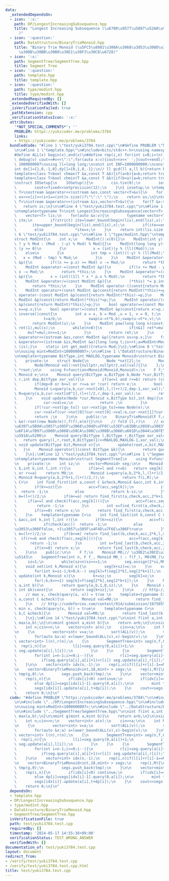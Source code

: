 ```yaml
---
data:
  _extendedDependsOn:
  - icon: ':x:'
    path: DP/LongestIncreasingSubsequence.hpp
    title: "Longest Increasing Subsequence (\u6700\u9577\u5897\u52A0\u90E8\u5206\u5217\
      )"
  - icon: ':question:'
    path: DataStructure/BinaryTrieMonoid.hpp
    title: "Binary Trie Monoid (\u5FC5\u8981\u306A\u3068\u3053\u308D\u3060\u3051\u4F5C\
      \u308B\u30BB\u30B0\u30E1\u30F3\u30C8\u6728)"
  - icon: ':x:'
    path: SegmentTree/SegmentTree.hpp
    title: Segment Tree
  - icon: ':question:'
    path: template.hpp
    title: template.hpp
  - icon: ':question:'
    path: type/modint.hpp
    title: type/modint.hpp
  _extendedRequiredBy: []
  _extendedVerifiedWith: []
  _isVerificationFailed: true
  _pathExtension: cpp
  _verificationStatusIcon: ':x:'
  attributes:
    '*NOT_SPECIAL_COMMENTS*': ''
    PROBLEM: https://yukicoder.me/problems/3784
    links:
    - https://yukicoder.me/problems/3784
  bundledCode: "#line 1 \"test/yuki3784.test.cpp\"\n#define PROBLEM \"https://yukicoder.me/problems/3784\"\
    \n\n#line 1 \"template.hpp\"\n#include<bits/stdc++.h>\nusing namespace std;\n\
    #define ALL(x) begin(x),end(x)\n#define rep(i,n) for(int i=0;i<(n);i++)\n#define\
    \ debug(v) cout<<#v<<\":\";for(auto x:v){cout<<x<<' ';}cout<<endl;\n#define mod\
    \ 1000000007\nusing ll=long long;\nconst int INF=1000000000;\nconst ll LINF=1001002003004005006ll;\n\
    int dx[]={1,0,-1,0},dy[]={0,1,0,-1};\n// ll gcd(ll a,ll b){return b?gcd(b,a%b):a;}\n\
    template<class T>bool chmax(T &a,const T &b){if(a<b){a=b;return true;}return false;}\n\
    template<class T>bool chmin(T &a,const T &b){if(b<a){a=b;return true;}return false;}\n\
    \nstruct IOSetup{\n    IOSetup(){\n        cin.tie(0);\n        ios::sync_with_stdio(0);\n\
    \        cout<<fixed<<setprecision(12);\n    }\n} iosetup;\n \ntemplate<typename\
    \ T>\nostream &operator<<(ostream &os,const vector<T>&v){\n    for(int i=0;i<(int)v.size();i++)\
    \ os<<v[i]<<(i+1==(int)v.size()?\"\":\" \");\n    return os;\n}\ntemplate<typename\
    \ T>\nistream &operator>>(istream &is,vector<T>&v){\n    for(T &x:v)is>>x;\n \
    \   return is;\n}\n\n#line 4 \"test/yuki3784.test.cpp\"\n\n#line 1 \"DP/LongestIncreasingSubsequence.hpp\"\
    \ntemplate<typename T>\nint LongestIncreasingSubsequence(vector<T> v,bool strict=true){\n\
    \    vector<T> lis;\n    for(auto &x:v){\n        typename vector<T>::iterator\
    \ ite;\n        if(strict) ite=lower_bound(begin(lis),end(lis),x);\n        else\
    \       ite=upper_bound(begin(lis),end(lis),x);\n        if(ite==end(lis)) lis.push_back(x);\n\
    \        else              *ite=x;\n    }\n    return int(lis.size());\n}\n#line\
    \ 6 \"test/yuki3784.test.cpp\"\n\n#line 1 \"type/modint.hpp\"\ntemplate<int Mod>\n\
    struct ModInt{\n    int x;\n    ModInt():x(0){}\n    ModInt(int y): x (y >= 0\
    \ ? y % Mod : (Mod - (-y) % Mod) % Mod){}\n    ModInt(long long y){\n        if\
    \ (y >= 0)\n        {\n            x = (int)(y % (ll)(Mod));\n        }\n    \
    \    else\n        {\n            int tmp = (int)((-y) % (ll)Mod);\n         \
    \   x = (Mod - tmp) % Mod;\n        }\n    }\n    ModInt &operator+=(const ModInt\
    \ &p){\n        if((x += p.x) >= Mod) x -= Mod;\n        return *this;\n    }\n\
    \    ModInt &operator-=(const ModInt &p){\n        if((x += Mod - p.x) >= Mod)\
    \ x -= Mod;\n        return *this;\n    }\n    ModInt &operator*=(const ModInt\
    \ &p){\n        x = (int)(1ll * x * p.x % Mod);\n        return *this;\n    }\n\
    \    ModInt &operator/=(const ModInt &p){\n        (*this) *= p.inverse();\n \
    \       return *this;\n    }\n    ModInt operator-()const{return ModInt(-x);}\n\
    \    ModInt operator+(const ModInt &p)const{return ModInt(*this)+=p;}\n    ModInt\
    \ operator-(const ModInt &p)const{return ModInt(*this)-=p;}\n    ModInt operator*(const\
    \ ModInt &p)const{return ModInt(*this)*=p;}\n    ModInt operator/(const ModInt\
    \ &p)const{return ModInt(*this)/=p;}\n    bool operator==(const ModInt &p)const{return\
    \ x==p.x;}\n    bool operator!=(const ModInt &p)const{return x!=p.x;}\n    ModInt\
    \ inverse()const{\n        int a = x, b = Mod ,u = 1, v = 0, t;\n        while(b>0){\n\
    \            t=a/b;\n            swap(a-=t*b,b);swap(u-=t*v,v);\n        }\n \
    \       return ModInt(u);\n    }\n    ModInt pow(long long n)const{\n        ModInt\
    \ ret(1),mul(x);\n        while(n>0){\n            if(n&1) ret*=mul;\n       \
    \     mul*=mul;n>>=1;\n        }\n        return ret;\n    }\n    friend ostream\
    \ &operator<<(ostream &os,const ModInt &p){return os<<p.x;}\n    friend istream\
    \ &operator>>(istream &is,ModInt &a){long long t;is>>t;a=ModInt<Mod>(t);return\
    \ (is);}\n    static int get_mod(){return Mod;}\n};\n#line 8 \"test/yuki3784.test.cpp\"\
    \n\nusing mint=ModInt<1000000007>;\n\n#line 1 \"DataStructure/BinaryTrieMonoid.hpp\"\
    \ntemplate<typename BitType,int MAXLOG,typename Monoid>\nstruct BinaryTrieMonoid{\n\
    \    private:\n    struct Node{\n        Node *nxt[2];\n        Monoid val;\n\
    \        Node(Monoid val):nxt{nullptr,nullptr},val(val){}\n    };\n\n    Node\
    \ *root;\n\n    using F=function<Monoid(Monoid,Monoid)>;\n    F f;\n    const\
    \ Monoid e;\n\n    Monoid query(BitType a,BitType b,Node *cur,BitType l,BitType\
    \ r,int dep,BitType xor_val){\n        if(a<=l and r<=b) return (cur?cur->val:e);\n\
    \        if(dep<0 or b<=l or r<=a or !cur) return e;\n        bool x0=(xor_val>>dep)&1;\n\
    \        Monoid L=query(a,b,cur->nxt[x0],l,(l+r)/2,dep-1,xor_val);\n        Monoid\
    \ R=query(a,b,cur->nxt[x0^1],(l+r)/2,r,dep-1,xor_val);\n        return f(L,R);\n\
    \    }\n    void update(Node *cur,Monoid x,BitType bit,int dep){\n        if(dep==-1){\n\
    \            cur->val=x;\n            return ;\n        }\n        bool go_to=(bit>>dep)&1;\n\
    \        if(!cur->nxt[go_to]) cur->nxt[go_to]=new Node(e);\n        update(cur->nxt[go_to],x,bit,dep-1);\n\
    \        cur->val=f(cur->nxt[0]?cur->nxt[0]->val:e,cur->nxt[1]?cur->nxt[1]->val:e);\n\
    \        return ;\n    }\n\n    public:\n    BinaryTrieMonoid(F f,const Monoid\
    \ &e):root(new Node(e)),f(f),e(e){}\n\n    // fold [l,r)\n    // xor_val\u3092\
    \u6307\u5B9A\u3057\u305F\u3068\u304D\uFF0C\u53EF\u63DB\u3058\u3083\u306A\u3044\
    \u6F14\u7B97\u3060\u3068\u58CA\u308C\u308B\u3068\u601D\u3044\u307E\u3059\uFF0E\
    \u591A\u5206\n    Monoid query(BitType l,BitType r,BitType xor_val=0){\n     \
    \   return query(l,r,root,0,BitType(1)<<MAXLOG,MAXLOG-1,xor_val);\n    }\n   \
    \ void update(BitType bit,Monoid x){\n        update(root,x,bit,MAXLOG-1);\n \
    \   }\n    Monoid operator[](const BitType &k){\n        return query(k,k+1);\n\
    \    }\n};\n#line 12 \"test/yuki3784.test.cpp\"\n\n#line 1 \"SegmentTree/SegmentTree.hpp\"\
    \ntemplate<typename Monoid>\nstruct SegmentTree{\n    using F=function<Monoid(Monoid,Monoid)>;\n\
    \n    private:\n    int sz;\n    vector<Monoid> seg;\n\n    Monoid query(int a,int\
    \ b,int k,int l,int r){\n        if(a<=l and r<=b)   return seg[k];\n        if(b<=l\
    \ or r<=a)    return M0;\n        Monoid L=query(a,b,2*k,l,(l+r)/2);\n       \
    \ Monoid R=query(a,b,2*k+1,(l+r)/2,r);\n        return f(L,R);\n    }\n    template<typename\
    \ C>\n    int find_first(int a,const C &check,Monoid &acc,int k,int l,int r){\n\
    \        if(k>=sz){\n            acc=f(acc,seg[k]);\n            if(check(acc))\
    \  return -1;\n            else            return k-sz;\n        }\n        int\
    \ m=(l+r)/2;\n        if(m<=a) return find_first(a,check,acc,2*k+1,m,r);\n   \
    \     if(a<=l and check(f(acc,seg[k]))){\n            acc=f(acc,seg[k]);\n   \
    \         return -1;\n        }\n        int x=find_first(a,check,acc,2*k+0,l,m);\n\
    \        if(x>=0) return x;\n        return find_first(a,check,acc,2*k+1,m,r);\n\
    \    }\n    template<typename C>\n    int find_last(int b,const C &check,Monoid\
    \ &acc,int k,int l,int r){\n        if(k>=sz){\n            acc=f(acc,seg[k]);\n\
    \            if(check(acc))  return -1;\n            else            return k-sz+1;//\u3053\
    \u3053\u306Ffalse, +1\u3057\u305F\u4F4D\u7F6E\u306Ftrue\n        }\n        int\
    \ m=(l+r)/2;\n        if(b<=m) return find_last(b,check,acc,2*k,l,m);\n      \
    \  if(r<=b and check(f(acc,seg[k]))){\n            acc=f(acc,seg[k]);\n      \
    \      return -1;\n        }\n        int x=find_last(b,check,acc,2*k+1,m,r);\n\
    \        if(x>=0) return x;\n        return find_last(b,check,acc,2*k,l,m);\n\
    \    }\n\n    public:\n\n    F f;\n    Monoid M0;// \u30E2\u30CE\u30A4\u30C9\u306E\
    \u5143\n    SegmentTree(int n, F f_, Monoid M0_) : f(f_), M0(M0_)\n    {\n   \
    \     sz=1;\n        while(sz<n)sz<<=1;\n        seg.assign(2*sz,M0);\n    }\n\
    \    void set(int k,Monoid x){\n        seg[k+sz]=x;\n    }\n    void build(){\n\
    \        for(int k=sz-1;k>0;k--) seg[k]=f(seg[2*k],seg[2*k+1]);\n    }\n    void\
    \ update(int k,Monoid x){\n        k+=sz;\n        seg[k]=x;\n        k>>=1;\n\
    \        for(;k;k>>=1) seg[k]=f(seg[2*k],seg[2*k+1]);\n    }\n    Monoid query(int\
    \ a,int b){\n        return query(a,b,1,0,sz);\n    }\n    Monoid operator[](const\
    \ int &k)const{\n        return seg[k+sz];\n    }\n\n    // http://codeforces.com/contest/914/submission/107505449\n\
    \    // max x, check(query(a, x)) = true \n    template<typename C>\n    int find_first(int\
    \ a,const C &check){\n        Monoid val=M0;\n        return find_first(a,check,val,1,0,sz);\n\
    \    }\n    // http://codeforces.com/contest/914/submission/107505582\n    //\
    \ min x, check(query(x, b)) = true\n    template<typename C>\n    int find_last(int\
    \ b,C &check){\n        Monoid val=M0;\n        return find_last(b,check,val,1,0,sz);\n\
    \    }\n};\n#line 14 \"test/yuki3784.test.cpp\"\n\nint f(int a,int b){\n    return\
    \ max(a,b);\n}\n\nmint g(mint a,mint b){\n    return a+b;\n}\n\nsigned main(){\n\
    \    int n;cin>>n;\n    vector<int> a(n);\n    cin>>a;\n\n    int M=LongestIncreasingSubsequence(a);\n\
    \n    {\n        vector<int> v=a;\n        sort(ALL(v));\n        v.erase(unique(ALL(v)),end(v));\n\
    \        for(auto &x:a) x=lower_bound(ALL(v),x)-begin(v);\n    }\n\n    \n   \
    \ vector<int> l(n),r(n);\n    {\n        SegmentTree<int> seg(n,f,0);\n      \
    \  rep(i,n){\n            l[i]=seg.query(0,a[i])+1;\n            if(seg.query(a[i],a[i]+1)<l[i])\
    \ seg.update(a[i],l[i]);\n        }\n    }\n    {\n        SegmentTree<int> seg(n,f,0);\n\
    \        for(int i=n-1;i>=0;i--){\n            r[i]=seg.query(a[i]+1,n)+1;\n \
    \           if(seg.query(a[i],a[i]+1)<r[i]) seg.update(a[i],r[i]);\n        }\n\
    \    }\n\n    vector<int> idx(n,-1);\n    rep(i,n)if(l[i]+r[i]-1==M) idx[i]=l[i]-1;\n\
    \n    vector<BinaryTrieMonoid<int,18,mint> > segs;\n    rep(i,M){\n        BinaryTrieMonoid<int,18,mint>\
    \ tmp(g,0);\n        segs.push_back(tmp);\n    }\n\n    vector<mint> dp(n,0);\n\
    \    rep(i,n){\n        if(idx[i]<0) continue;\n        if(idx[i]==0) dp[i]=1;\n\
    \        else dp[i]=segs[idx[i]-1].query(0,a[i]);\n\n        mint t=segs[idx[i]].query(a[i],a[i]+1);\n\
    \        segs[idx[i]].update(a[i],t+dp[i]);\n    }\n    cout<<segs[M-1].query(0,1<<18)<<endl;\n\
    \    return 0;\n}\n"
  code: "#define PROBLEM \"https://yukicoder.me/problems/3784\"\n\n#include \"../template.hpp\"\
    \n\n#include \"../DP/LongestIncreasingSubsequence.hpp\"\n\n#include \"../type/modint.hpp\"\
    \n\nusing mint=ModInt<1000000007>;\n\n#include \"../DataStructure/BinaryTrieMonoid.hpp\"\
    \n\n#include \"../SegmentTree/SegmentTree.hpp\"\n\nint f(int a,int b){\n    return\
    \ max(a,b);\n}\n\nmint g(mint a,mint b){\n    return a+b;\n}\n\nsigned main(){\n\
    \    int n;cin>>n;\n    vector<int> a(n);\n    cin>>a;\n\n    int M=LongestIncreasingSubsequence(a);\n\
    \n    {\n        vector<int> v=a;\n        sort(ALL(v));\n        v.erase(unique(ALL(v)),end(v));\n\
    \        for(auto &x:a) x=lower_bound(ALL(v),x)-begin(v);\n    }\n\n    \n   \
    \ vector<int> l(n),r(n);\n    {\n        SegmentTree<int> seg(n,f,0);\n      \
    \  rep(i,n){\n            l[i]=seg.query(0,a[i])+1;\n            if(seg.query(a[i],a[i]+1)<l[i])\
    \ seg.update(a[i],l[i]);\n        }\n    }\n    {\n        SegmentTree<int> seg(n,f,0);\n\
    \        for(int i=n-1;i>=0;i--){\n            r[i]=seg.query(a[i]+1,n)+1;\n \
    \           if(seg.query(a[i],a[i]+1)<r[i]) seg.update(a[i],r[i]);\n        }\n\
    \    }\n\n    vector<int> idx(n,-1);\n    rep(i,n)if(l[i]+r[i]-1==M) idx[i]=l[i]-1;\n\
    \n    vector<BinaryTrieMonoid<int,18,mint> > segs;\n    rep(i,M){\n        BinaryTrieMonoid<int,18,mint>\
    \ tmp(g,0);\n        segs.push_back(tmp);\n    }\n\n    vector<mint> dp(n,0);\n\
    \    rep(i,n){\n        if(idx[i]<0) continue;\n        if(idx[i]==0) dp[i]=1;\n\
    \        else dp[i]=segs[idx[i]-1].query(0,a[i]);\n\n        mint t=segs[idx[i]].query(a[i],a[i]+1);\n\
    \        segs[idx[i]].update(a[i],t+dp[i]);\n    }\n    cout<<segs[M-1].query(0,1<<18)<<endl;\n\
    \    return 0;\n}\n"
  dependsOn:
  - template.hpp
  - DP/LongestIncreasingSubsequence.hpp
  - type/modint.hpp
  - DataStructure/BinaryTrieMonoid.hpp
  - SegmentTree/SegmentTree.hpp
  isVerificationFile: true
  path: test/yuki3784.test.cpp
  requiredBy: []
  timestamp: '2024-05-17 14:55:36+09:00'
  verificationStatus: TEST_WRONG_ANSWER
  verifiedWith: []
documentation_of: test/yuki3784.test.cpp
layout: document
redirect_from:
- /verify/test/yuki3784.test.cpp
- /verify/test/yuki3784.test.cpp.html
title: test/yuki3784.test.cpp
---
```

